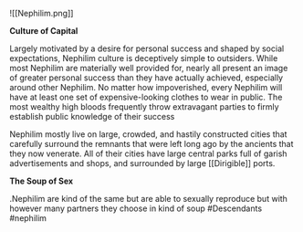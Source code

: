 ![[Nephilim.png]]

**Culture of Capital**

Largely motivated by a desire for personal success and shaped by social expectations, Nephilim culture is deceptively simple to outsiders. While most Nephilim are materially well provided for, nearly all present an image of greater personal success than they have actually achieved, especially around other Nephilim. No matter how impoverished, every Nephilim will have at least one set of expensive-looking clothes to wear in public. The most wealthy high bloods frequently throw extravagant parties to firmly establish public knowledge of their success

Nephilim mostly live on large, crowded, and hastily constructed
cities that carefully surround the remnants that were left long ago by the ancients that they now venerate. All of their cities have large central parks full of garish advertisements and shops, and surrounded by large [[Dirigible]] ports.

**The Soup of Sex**

.Nephilim are kind of the same but are able to sexually reproduce but with however many partners they choose in kind of soup
#Descendants #nephilim  